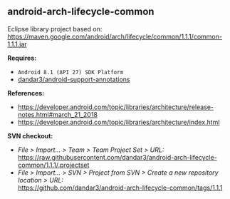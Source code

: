 ## android-arch-lifecycle-common

Eclipse library project based on:<br/>
https://maven.google.com/android/arch/lifecycle/common/1.1.1/common-1.1.1.jar

**Requires:**
- `Android 8.1 (API 27) SDK Platform`
- [dandar3/android-support-annotations](https://github.com/dandar3/android-support-annotations/tree/27.1.0)

**References:**
- https://developer.android.com/topic/libraries/architecture/release-notes.html#march_21_2018
- https://developer.android.com/topic/libraries/architecture/index.html

**SVN checkout:**
- _File > Import... > Team > Team Project Set > URL:_<br/>
  https://raw.githubusercontent.com/dandar3/android-arch-lifecycle-common/1.1.1/.projectset
- _File > Import... > SVN > Project from SVN > Create a new repository location > URL:_<br/>
  https://github.com/dandar3/android-arch-lifecycle-common/tags/1.1.1
